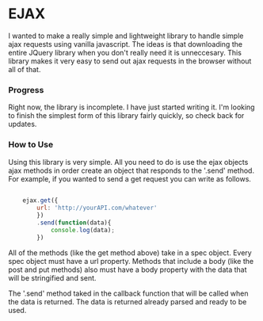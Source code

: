 
# EJAX

I wanted to make a really simple and lightweight library to handle simple ajax requests using vanilla javascript. The ideas is that downloading the entire JQuery library when you don't really need it is unneccesary. This library makes it very easy to send out ajax requests in the browser without all of that.

### Progress

Right now, the library is incomplete. I have just started writing it. I'm looking to finish the simplest form of this library fairly quickly, so check back for updates.

### How to Use

Using this library is very simple. All you need to do is use the ejax objects ajax methods in order create an object that responds to the '.send' method. For example, if you wanted to send a get request you can write as follows.

``` javascript
	
	ejax.get({
		url: 'http://yourAPI.com/whatever'
		})
		.send(function(data){
			console.log(data);
		})

```

All of the methods (like the get method above) take in a spec object. Every spec object must have a url property. Methods that include a body (like the post and put methods) also must have a body property with the data that will be stringified and sent.

The '.send' method taked in the callback function that will be called when the data is returned. The data is returned already parsed and ready to be used.